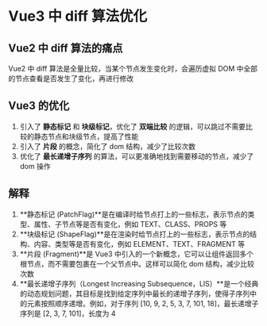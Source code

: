 # Vue3 中 diff 算法优化

## Vue2 中 diff 算法的痛点

Vue2 中 diff 算法是全量比较，当某个节点发生变化时，会遍历虚拟 DOM 中全部的节点查看是否发生了变化，再进行修改

## Vue3 的优化

1. 引入了 **静态标记** 和 **块级标记**，优化了 **双端比较** 的逻辑，可以跳过不需要比较的静态节点和块级节点，提高了性能
2. 引入了 **片段** 的概念，简化了 dom 结构，减少了比较次数
3. 优化了 **最长递增子序列** 的算法，可以更准确地找到需要移动的节点，减少了 dom 操作

## 解释

1. **静态标记 (PatchFlag)**是在编译时给节点打上的一些标志，表示节点的类型、属性、子节点等是否有变化，例如 TEXT、CLASS、PROPS 等
2. **块级标记 (ShapeFlag)**是在渲染时给节点打上的一些标志，表示节点的结构、内容、类型等是否有变化，例如 ELEMENT、TEXT、FRAGMENT 等
3. **片段 (Fragment)**是 Vue3 中引入的一个新概念，它可以让组件返回多个根节点，而不需要包裹在一个父节点中。这样可以简化 dom 结构，减少比较次数
4. **最长递增子序列（Longest Increasing Subsequence，LIS）**是一个经典的动态规划问题，其目标是找到给定序列中最长的递增子序列，使得子序列中的元素按照顺序递增。例如，对于序列 [10, 9, 2, 5, 3, 7, 101, 18]，最长递增子序列是 [2, 3, 7, 101]，长度为 4
